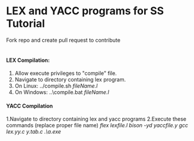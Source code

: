 # LEX and YACC programs for SS Tutorial
Fork repo and create pull request to contribute
</br></br>
#### LEX Compilation:
1. Allow execute privileges to "compile" file.
2. Navigate to directory containing lex program.
3. On Linux:  ../compile.sh  _fileName.l_
4. On Windows:  ..\compile.bat  _fileName.l_


#### YACC Compilation
1.Navigate to directory containing lex and yacc programs
2.Execute these commands (replace proper file name)
*flex lexfile.l*
*bison -yd yaccfile.y*
*gcc lex.yy.c y.tab.c*
*.\a.exe*